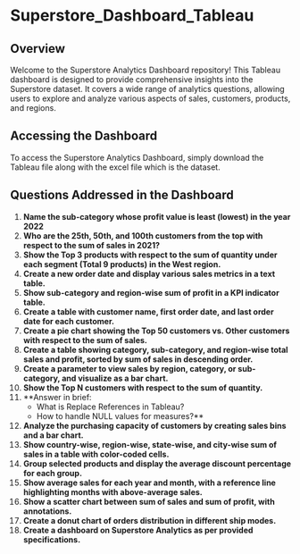 # Superstore_Dashboard_Tableau



## Overview
Welcome to the Superstore Analytics Dashboard repository! This Tableau dashboard is designed to provide comprehensive insights into the Superstore dataset. It covers a wide range of analytics questions, allowing users to explore and analyze various aspects of sales, customers, products, and regions.

## Accessing the Dashboard
To access the Superstore Analytics Dashboard, simply download the Tableau file along with the excel file which is the dataset.

## Questions Addressed in the Dashboard
1. **Name the sub-category whose profit value is least (lowest) in the year 2022**
2. **Who are the 25th, 50th, and 100th customers from the top with respect to the sum of sales in 2021?**
3. **Show the Top 3 products with respect to the sum of quantity under each segment (Total 9 products) in the West region.**
4. **Create a new order date and display various sales metrics in a text table.**
5. **Show sub-category and region-wise sum of profit in a KPI indicator table.**
6. **Create a table with customer name, first order date, and last order date for each customer.**
7. **Create a pie chart showing the Top 50 customers vs. Other customers with respect to the sum of sales.**
8. **Create a table showing category, sub-category, and region-wise total sales and profit, sorted by sum of sales in descending order.**
9. **Create a parameter to view sales by region, category, or sub-category, and visualize as a bar chart.**
10. **Show the Top N customers with respect to the sum of quantity.**
11. **Answer in brief:
    - What is Replace References in Tableau?
    - How to handle NULL values for measures?**
12. **Analyze the purchasing capacity of customers by creating sales bins and a bar chart.**
13. **Show country-wise, region-wise, state-wise, and city-wise sum of sales in a table with color-coded cells.**
14. **Group selected products and display the average discount percentage for each group.**
15. **Show average sales for each year and month, with a reference line highlighting months with above-average sales.**
16. **Show a scatter chart between sum of sales and sum of profit, with annotations.**
17. **Create a donut chart of orders distribution in different ship modes.**
18. **Create a dashboard on Superstore Analytics as per provided specifications.**



